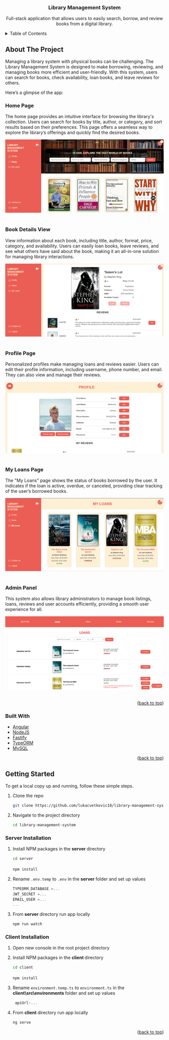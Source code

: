 <div id="top"></div>
<div align="center">
<h3 align="center">Library Management System</h3>

  <p align="center">
    Full-stack application that allows users to easily search, borrow, and review books from a digital library.
  </p>
</div>

<!-- TABLE OF CONTENTS -->
<details>
  <summary>Table of Contents</summary>
  <ol>
    <li>
      <a href="#about-the-project">About The Project</a>
      <ul>
        <li><a href="#built-with">Built With</a></li>
      </ul>
    </li>
    <li>
      <a href="#getting-started">Getting Started</a>
      <ul>
        <li><a href="#installation">Installation</a></li>
      </ul>
    </li>
  </ol>
</details>

<!-- ABOUT THE PROJECT -->

## About The Project

Managing a library system with physical books can be challenging. The Library Management System is designed to make borrowing, reviewing, and managing books more efficient and user-friendly. With this system, users can search for books, check availability, loan books, and leave reviews for others.

Here’s a glimpse of the app:

### Home Page
The home page provides an intuitive interface for browsing the library's collection. Users can search for books by title, author, or category, and sort results based on their preferences. This page offers a seamless way to explore the library’s offerings and quickly find the desired books.

![Home Page](./assets/home.png)
<br />
<br />

### Book Details View
View information about each book, including title, author, format, price, category, and availability. Users can easily loan books, leave reviews, and see what others have said about the book, making it an all-in-one solution for managing library interactions.

![Book Details View](./assets/book-details.png)
<br />
<br />

### Profile Page
Personalized profiles make managing loans and reviews easier. Users can edit their profile information, including username, phone number, and email. They can also view and manage their reviews.

![Profile Page](./assets/my-profile.png)
<br />
<br />

### My Loans Page
The "My Loans" page shows the status of books borrowed by the user. It indicates if the loan is active, overdue, or canceled, providing clear tracking of the user’s borrowed books.

![My Loans Page](./assets/my-loans.png)
<br />
<br />

### Admin Panel
This system also allows library administrators to manage book listings, loans, reviews and user accounts efficiently, providing a smooth user experience for all.

![Admin Panel](./assets/admin-panel.png)
<br />
<br />

<p align="right">(<a href="#top">back to top</a>)</p>

### Built With

- [Angular](https://angular.dev/)
- [NodeJS](https://nodejs.org/)
- [Fastify](https://fastify.dev/)
- [TypeORM](https://typeorm.io/)
- [MySQL](https://www.mysql.com/)

<p align="right">(<a href="#top">back to top</a>)</p>

<!-- GETTING STARTED -->

## Getting Started

To get a local copy up and running, follow these simple steps.

1. Clone the repo
   ```sh
   git clone https://github.com/lukacvetkovic18/library-management-system.git
   ```
   
2. Navigate to the project directory
   ```sh
   cd library-management-system
   ```

### Server Installation

1. Install NPM packages in the <strong> server </strong> directory
   ```sh
   cd server

   npm install
   ```

2. Rename `.env.temp` to `.env` in the <strong> server </strong> folder and set up values
   ```js
   TYPEORM_DATABASE =...
   JWT_SECRET =...
   EMAIL_USER =...
   ...
   ```

3. From <strong> server </strong> directory run app locally
   ```sh
   npm run watch
   ```

### Client Installation

1. Open new console in the root project directory

2. Install NPM packages in the <strong> client </strong> directory
   ```sh
   cd client

   npm install
   ```

3. Rename `environment.temp.ts` to `environment.ts` in the <strong> client\src\environments </strong> folder and set up values
   ```js
    apiUrl:...
   ```

4. From <strong> client </strong> directory run app locally
   ```sh
   ng serve
   ```

<p align="right">(<a href="#top">back to top</a>)</p>